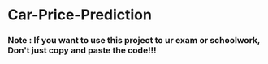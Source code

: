 # Car-Price-Prediction

### Note : If you want to use this project to ur exam or schoolwork, Don't just copy and paste the code!!!
